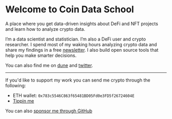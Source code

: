 # Welcome to Coin Data School

A place where you get data-driven insights about DeFi and NFT projects and learn how to analyze crypto data.

I’m a data scientist and statistician. I’m also a DeFi user and crypto researcher. I spend most of my waking hours analyzing crypto data and share my findings in a free [newsletter](https://coindataschool.substack.com/). I also build open source tools that help you make smarter decisions. 

You can also find me on [dune](https://dune.com/coindataschool) and [twitter](https://twitter.com/coindataschool).

---

If you'd like to support my work you can send me crypto through the following:

- ETH wallet: `0x783c5546C863f65481BD05Fd0e3FD5f26724604E`
- [Tippin me](https://tippin.me/@coindataschool)

You can also [sponsor me through GitHub](https://github.com/sponsors)
